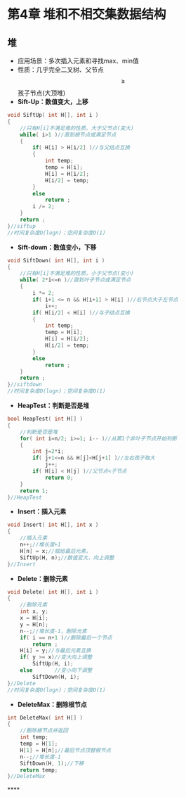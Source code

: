 # 第4章 堆和不相交集数据结构

## 堆

* 应用场景：多次插入元素和寻找max、min值
* 性质：几乎完全二叉树、父节点 $$\geq$$ 孩子节点\(大顶堆\)
* **Sift-Up：数值变大，上移**

```cpp
void SiftUp( int H[], int i )
{
	//只有H[i]不满足堆的性质，大于父节点(变大)
	while( i>1 )//直到根节点或满足节点 
	{
		if( H[i] > H[i/2] )//与父结点互换 
		{
			int temp;
			temp = H[i];
			H[i] = H[i/2];
			H[i/2] = temp;
		}
		else
			return ; 
		i /= 2;
	} 
	return ;
}//siftup
//时间复杂度O(logn)；空间复杂度O(1)
```

* **Sift-down：数值变小，下移**

```cpp
void SiftDown( int H[], int i )
{
	//只有H[i]不满足堆的性质，小于父节点(变小)
	while( 2*i<=n )//直到叶子节点或满足节点 
	{
		i *= 2;
		if( i+1 <= n && H[i+1] > H[i] )//右节点大于左节点 
			i++;	 
		if( H[i/2] < H[i] )//与子结点互换 
		{
			int temp;
			temp = H[i];
			H[i] = H[i/2];
			H[i/2] = temp;
		}
		else
			return ;
	} 
	return ;
}//siftdown 
//时间复杂度O(logn)；空间复杂度O(1)
```

* **HeapTest：判断是否是堆**

```cpp
bool HeapTest( int H[] )
{
	//判断是否是堆 
	for( int i=n/2; i>=1; i-- )//从第1个非叶子节点开始判断 
	{
		int j=2*i;
		if( j+1<=n && H[j]<H[j+1] )//左右孩子取大 
			j++;
		if( H[i] < H[j] )//父节点<子节点 
			return 0;
	}
	return 1;
}//HeapTest 
```

* **Insert：插入元素**

```cpp
void Insert( int H[], int x )
{
	//插入元素
	n++;//堆长度+1
	H[n] = x;//赋给最后元素，
	SiftUp(H, n);//数值变大，向上调整 
}//Insert
```

* **Delete：删除元素**

```cpp
void Delete( int H[], int i ) 
{
	//删除元素
	int x, y;
	x = H[i];
	y = H[n]; 
	n--;//堆长度-1，删除元素 
	if( i == n+1 )//删除最后一个节点 
		return ; 
	H[i] = y;//与最后元素互换
	if( y >= x)//变大向上调整 
		SiftUp(H, i);
	else       //变小向下调整 
		SiftDown(H, i); 
}//Delete
//时间复杂度O(logn)；空间复杂度O(1)
```

* **DeleteMax：删除根节点**

```cpp
int DeleteMax( int H[] )
{
	//删除根节点并返回 
	int temp;
	temp = H[1];
	H[1] = H[n];//最后节点顶替根节点 
	n--;//堆长度-1 
	SiftDown(H, 1);//下移 
	return temp; 
}//DeleteMax 
```

\*\*\*\*











